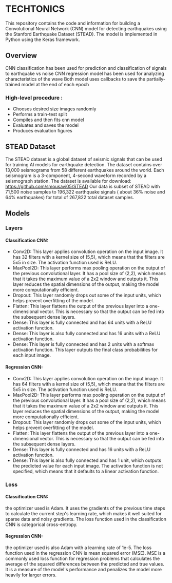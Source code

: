 # TECHTONICS
This repository contains the code and information for building a Convolutional Neural Network (CNN) model for detecting earthquakes using the Stanford Earthquake Dataset (STEAD). The model is implemented in Python using the Keras framework.

## Overview
CNN classification has been used for prediction and classification of signals to earthquake vs noise 
CNN regression model has been used for analyzing characteristics of the wave
Both model uses callbacks to save the partially-trained model at the end of each epoch
### High-level procedure : 
- Chooses desired size images randomly 
- Performs a train-test split
- Compiles and then fits cnn model
- Evaluates and saves the model 
- Produces evaluation figures 


## STEAD Dataset
The STEAD dataset is a global dataset of seismic signals that can be used for training AI models for earthquake detection. The dataset contains over 13,000 seismograms from 58 different earthquakes around the world. Each seismogram is a 3-component, 4-second waveform recorded by a seismograph station. The dataset is available for download: https://github.com/smousavi05/STEAD
Our data is subset of STEAD with 71,500 noise samples to 196,322 earthquake signals ( about 36% noise and 64% earthquakes) for total of 267,822 total dataset samples.

## Models
### Layers
#### Classification CNN:
- Conv2D: This layer applies convolution operation on the input image. It has 32 filters with a kernel size of (5,5), which means that the filters are 5x5 in size. The activation function used is ReLU.
- MaxPool2D: This layer performs max pooling operation on the output of the previous convolutional layer. It has a pool size of (2,2), which means that it takes the maximum value of a 2x2 window and outputs it. This layer reduces the spatial dimensions of the output, making the model more computationally efficient.
- Dropout: This layer randomly drops out some of the input units, which helps prevent overfitting of the model.
- Flatten: This layer flattens the output of the previous layer into a one-dimensional vector. This is necessary so that the output can be fed into the subsequent dense layers.
- Dense: This layer is fully connected and has 64 units with a ReLU activation function.
- Dense: This layer is also fully connected and has 16 units with a ReLU activation function.
- Dense: This layer is fully connected and has 2 units with a softmax activation function. This layer outputs the final class probabilities for each input image.

#### Regression CNN:
- Conv2D: This layer applies convolution operation on the input image. It has 64 filters with a kernel size of (5,5), which means that the filters are 5x5 in size. The activation function used is ReLU.
- MaxPool2D: This layer performs max pooling operation on the output of the previous convolutional layer. It has a pool size of (2,2), which means that it takes the maximum value of a 2x2 window and outputs it. This layer reduces the spatial dimensions of the output, making the model more computationally efficient.
- Dropout: This layer randomly drops out some of the input units, which helps prevent overfitting of the model.
- Flatten: This layer flattens the output of the previous layer into a one-dimensional vector. This is necessary so that the output can be fed into the subsequent dense layers.
- Dense: This layer is fully connected and has 16 units with a ReLU activation function.
- Dense: This layer is also fully connected and has 1 unit, which outputs the predicted value for each input image. The activation function is not specified, which means that it defaults to a linear activation function.

### Loss 
#### Classification CNN:
the optimizer used is Adam. It uses the gradients of the previous time steps to calculate the current step's learning rate, which makes it well suited for sparse data and noisy gradients. 
The loss function used in the classification CNN is categorical cross-entropy.
#### Regression CNN: 
the optimizer used is also Adam with a learning rate of 1e-5. The loss function used in the regression CNN is mean squared error (MSE). MSE is a commonly used loss function for regression problems that calculates the average of the squared differences between the predicted and true values. It is a measure of the model's performance and penalizes the model more heavily for larger errors.


